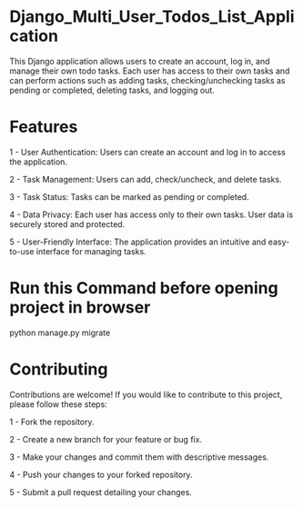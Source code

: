 # Django_Multi_User_Todos_List_Application
This Django application allows users to create an account, log in, and manage their own todo tasks. Each user has access to their own tasks and can perform actions such as adding tasks, checking/unchecking tasks as pending or completed, deleting tasks, and logging out.

# Features
1 - User Authentication: Users can create an account and log in to access the application.

2 - Task Management: Users can add, check/uncheck, and delete tasks.

3 - Task Status: Tasks can be marked as pending or completed.

4 - Data Privacy: Each user has access only to their own tasks. User data is securely stored and protected.

5 - User-Friendly Interface: The application provides an intuitive and easy-to-use interface for managing tasks.

# Run this Command before opening project in browser
python manage.py migrate

# Contributing
Contributions are welcome! If you would like to contribute to this project, please follow these steps:

1 - Fork the repository.

2 - Create a new branch for your feature or bug fix.

3 - Make your changes and commit them with descriptive messages.

4 - Push your changes to your forked repository.

5 - Submit a pull request detailing your changes.
